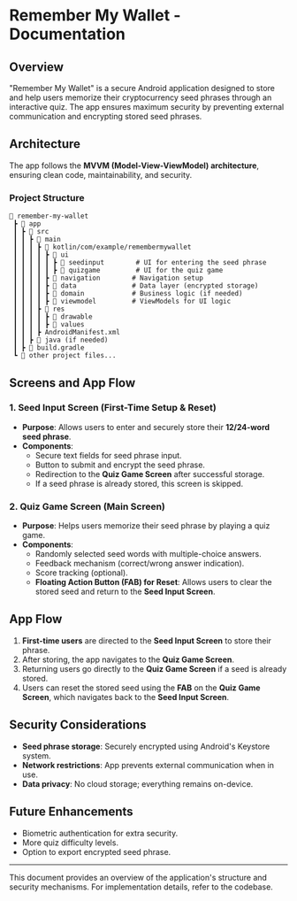 # Remember My Wallet - Documentation

## Overview
"Remember My Wallet" is a secure Android application designed to store and help users memorize their cryptocurrency seed phrases through an interactive quiz. The app ensures maximum security by preventing external communication and encrypting stored seed phrases.

## Architecture
The app follows the **MVVM (Model-View-ViewModel) architecture**, ensuring clean code, maintainability, and security.

### **Project Structure**
```
📂 remember-my-wallet
 ┣ 📂 app
 ┃ ┣ 📂 src
 ┃ ┃ ┣ 📂 main
 ┃ ┃ ┃ ┣ 📂 kotlin/com/example/remembermywallet
 ┃ ┃ ┃ ┃ ┣ 📂 ui
 ┃ ┃ ┃ ┃ ┃ ┣ 📂 seedinput        # UI for entering the seed phrase
 ┃ ┃ ┃ ┃ ┃ ┣ 📂 quizgame         # UI for the quiz game
 ┃ ┃ ┃ ┃ ┣ 📂 navigation        # Navigation setup
 ┃ ┃ ┃ ┃ ┣ 📂 data              # Data layer (encrypted storage)
 ┃ ┃ ┃ ┃ ┣ 📂 domain            # Business logic (if needed)
 ┃ ┃ ┃ ┃ ┣ 📂 viewmodel         # ViewModels for UI logic
 ┃ ┃ ┃ ┣ 📂 res
 ┃ ┃ ┃ ┃ ┣ 📂 drawable
 ┃ ┃ ┃ ┃ ┣ 📂 values
 ┃ ┃ ┃ ┣ AndroidManifest.xml
 ┃ ┃ ┣ 📂 java (if needed)
 ┃ ┣ 📂 build.gradle
 ┗ 📂 other project files...
```

## Screens and App Flow

### 1. Seed Input Screen (First-Time Setup & Reset)
- **Purpose**: Allows users to enter and securely store their **12/24-word seed phrase**.
- **Components**:
  - Secure text fields for seed phrase input.
  - Button to submit and encrypt the seed phrase.
  - Redirection to the **Quiz Game Screen** after successful storage.
  - If a seed phrase is already stored, this screen is skipped.

### 2. Quiz Game Screen (Main Screen)
- **Purpose**: Helps users memorize their seed phrase by playing a quiz game.
- **Components**:
  - Randomly selected seed words with multiple-choice answers.
  - Feedback mechanism (correct/wrong answer indication).
  - Score tracking (optional).
  - **Floating Action Button (FAB) for Reset**: Allows users to clear the stored seed and return to the **Seed Input Screen**.

## App Flow
1. **First-time users** are directed to the **Seed Input Screen** to store their phrase.
2. After storing, the app navigates to the **Quiz Game Screen**.
3. Returning users go directly to the **Quiz Game Screen** if a seed is already stored.
4. Users can reset the stored seed using the **FAB** on the **Quiz Game Screen**, which navigates back to the **Seed Input Screen**.

## Security Considerations
- **Seed phrase storage**: Securely encrypted using Android's Keystore system.
- **Network restrictions**: App prevents external communication when in use.
- **Data privacy**: No cloud storage; everything remains on-device.

## Future Enhancements
- Biometric authentication for extra security.
- More quiz difficulty levels.
- Option to export encrypted seed phrase.

---
This document provides an overview of the application's structure and security mechanisms. For implementation details, refer to the codebase.

